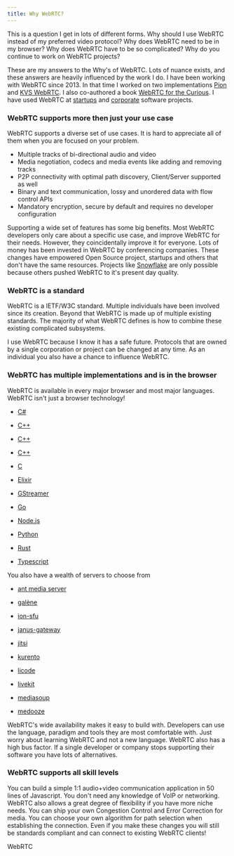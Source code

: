```yaml
---
title: Why WebRTC?
---
```


This is a question I get in lots of different forms. Why should I use WebRTC instead of my
preferred video protocol? Why does WebRTC need to be in my browser? Why does WebRTC have to
be so complicated? Why do you continue to work on WebRTC projects?

These are my answers to the Why's of WebRTC. Lots of nuance exists, and these answers are heavily
influenced by the work I do. I have been working with WebRTC since 2013. In that time I worked on two implementations [Pion](https://github.com/pion/webrtc)
and [KVS WebRTC](https://github.com/awslabs/amazon-kinesis-video-streams-webrtc-sdk-c). I also co-authored a book [WebRTC for the Curious](https://webrtcforthecurious.com/).
I have used WebRTC at [startups](https://golightstream.com/) and [corporate](https://9to5mac.com/2021/06/11/hands-on-heres-a-first-look-at-how-facetime-works-in-a-web-browser/) software
projects.

### WebRTC supports more then just your use case

WebRTC supports a diverse set of use cases. It is hard to appreciate all of them when you are focused on your problem.

* Multiple tracks of bi-directional audio and video
* Media negotiation, codecs and media events like adding and removing tracks
* P2P connectivity with optimal path discovery, Client/Server supported as well
* Binary and text communication, lossy and unordered data with flow control APIs
* Mandatory encryption, secure by default and requires no developer configuration

Supporting a wide set of features has some big benefits. Most WebRTC developers only care about a specific use case, and
improve WebRTC for their needs. However, they coincidentally improve it for everyone. Lots of money has been invested in WebRTC by
conferencing companies. These changes have empowered Open Source project, startups and others that don't have the same resources.
Projects like [Snowflake](https://snowflake.torproject.org/) are only possible because others pushed WebRTC to it's present day quality.

### WebRTC is a standard

WebRTC is a IETF/W3C standard. Multiple individuals have been involved since its creation. Beyond that WebRTC is made up of multiple existing
standards. The majority of what WebRTC defines is how to combine these existing complicated subsystems.

I use WebRTC because I know it has a safe future. Protocols that are owned by a single corporation or project can be changed at any
time. As an individual you also have a chance to influence WebRTC.

### WebRTC has multiple implementations and is in the browser

WebRTC is available in every major browser and most major languages. WebRTC isn't just a browser technology!

* [C#](https://github.com/sipsorcery-org/sipsorcery)

* [C++](https://github.com/paullouisageneau/libdatachannel)

* [C++](https://github.com/rawrtc/rawrtc)

* [C++](https://webrtc.googlesource.com/src/)

* [C](https://github.com/awslabs/amazon-kinesis-video-streams-webrtc-sdk-c)

* [Elixir](https://www.membraneframework.org/)

* [GStreamer](https://gstreamer.freedesktop.org/documentation/webrtc/index.html)

* [Go](https://github.com/pion/webrtc)

* [Node.js](https://github.com/node-webrtc/node-webrtc)

* [Python]( https://github.com/aiortc/aiortc)

* [Rust](https://github.com/webrtc-rs/webrtc)

* [Typescript](https://github.com/shinyoshiaki/werift-webrtc)

You also have a wealth of servers to choose from
* [ant media server](https://antmedia.io/)

* [galène](https://github.com/jech/galene)

* [ion-sfu](https://github.com/pion/ion-sfu)

* [janus-gateway](https://github.com/meetecho/janus-gateway)

* [jitsi](https://github.com/jitsi/jitsi-meet)

* [kurento](https://github.com/kurento/)

* [licode](https://github.com/lynckia/licode)

* [livekit](https://livekit.io/)

* [mediasoup](https://mediasoup.org/)

* [medooze](https://github.com/medooze)

WebRTC's wide availability makes it easy to build with. Developers can use the language, paradigm and tools they are most comfortable with.
Just worry about learning WebRTC and not a new language. WebRTC also has a high bus factor. If a single developer or company stops supporting
their software you have lots of alternatives.

### WebRTC supports all skill levels

You can build a simple 1:1 audio+video communication application in 50 lines of Javascript. You don't need any knowledge of VoIP or networking.
WebRTC also allows a great degree of flexibility if you have more niche needs. You can ship your own Congestion Control and Error Correction for media.
You can choose your own algorithm for path selection when establishing the connection. Even if you make these changes you will still be standards compliant
and can connect to existing WebRTC clients!

WebRTC
